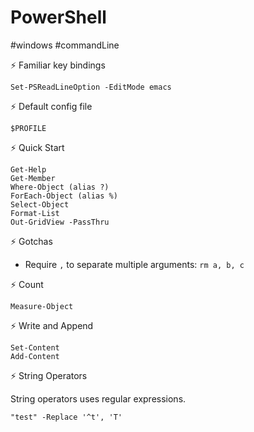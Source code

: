 # PowerShell

#windows #commandLine

⚡ Familiar key bindings

```
Set-PSReadLineOption -EditMode emacs
```

⚡ Default config file

```
$PROFILE
```

⚡ Quick Start

```
Get-Help
Get-Member
Where-Object (alias ?)
ForEach-Object (alias %)
Select-Object
Format-List
Out-GridView -PassThru
```

⚡ Gotchas 

* Require `,` to separate multiple arguments: `rm a, b, c`

⚡ Count

```
Measure-Object
```

⚡ Write and Append

```
Set-Content
Add-Content
```

⚡ String Operators

String operators uses regular expressions.

```
"test" -Replace '^t', 'T'
```
